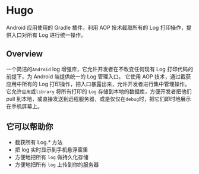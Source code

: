 # Hugo
Android 应用使用的 Gradle 插件，利用 AOP 技术截取所有的 Log 打印操作，提供入口对所有 Log 进行统一操作。

## Overview
一个简洁的`Android` log 增强库，它允许开发者在不改变任何现有 Log 打印代码的前提下，为 Android 端提供统一的 Log 管理入口。
它使用 AOP 技术，通过截获应用中所有的 Log 打印操作，把入口暴露出来，允许开发者进行集中管理操作。它允许`应用`或`library` 将所有打印的 `Log` 存储到本地的数据库，方便开发者把他们 pull 到本地，或直接发送到远程服务器，或是仅仅在`debug`时，把它们即时地展示在手机屏幕上。

## 它可以帮助你
- 截获所有 Log.* 方法
- 把 log 实时显示到手机悬浮窗里
- 方便地把所有 `log` 做持久化存储
- 方便地把所有 `log` 上传到你的服务器
